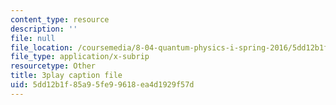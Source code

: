 ```yaml
---
content_type: resource
description: ''
file: null
file_location: /coursemedia/8-04-quantum-physics-i-spring-2016/5dd12b1f85a95fe99618ea4d1929f57d_bX-k26w-tsU.vtt
file_type: application/x-subrip
resourcetype: Other
title: 3play caption file
uid: 5dd12b1f-85a9-5fe9-9618-ea4d1929f57d
---
```

